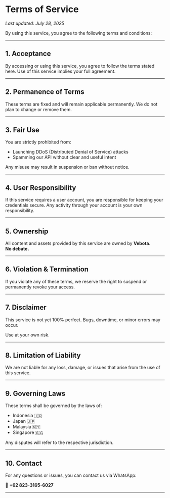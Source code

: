 # Terms of Service

_Last updated: July 28, 2025_

By using this service, you agree to the following terms and conditions:

---

## 1. Acceptance

By accessing or using this service, you agree to follow the terms stated here. Use of this service implies your full agreement.

---

## 2. Permanence of Terms

These terms are fixed and will remain applicable permanently. We do not plan to change or remove them.

---

## 3. Fair Use

You are strictly prohibited from:
- Launching DDoS (Distributed Denial of Service) attacks
- Spamming our API without clear and useful intent

Any misuse may result in suspension or ban without notice.

---

## 4. User Responsibility

If this service requires a user account, you are responsible for keeping your credentials secure. Any activity through your account is your own responsibility.

---

## 5. Ownership

All content and assets provided by this service are owned by **Vebota**.  
**No debate.**

---

## 6. Violation & Termination

If you violate any of these terms, we reserve the right to suspend or permanently revoke your access.

---

## 7. Disclaimer

This service is not yet 100% perfect. Bugs, downtime, or minor errors may occur.

Use at your own risk.

---

## 8. Limitation of Liability

We are not liable for any loss, damage, or issues that arise from the use of this service.

---

## 9. Governing Laws

These terms shall be governed by the laws of:

- Indonesia 🇮🇩  
- Japan 🇯🇵  
- Malaysia 🇲🇾  
- Singapore 🇸🇬

Any disputes will refer to the respective jurisdiction.

---

## 10. Contact

For any questions or issues, you can contact us via WhatsApp:

📱 **+62 823-3165-6027**

---